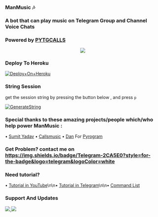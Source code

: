 ### ManMusic 🎶

### A bot that can play music on Telegram Group and Channel Voice Chats
### Powered by [PYTGCALLS](https://github.com/pytgcalls/pytgcalls)

<p align="center">
  <img src="https://telegra.ph/file/9b0dcdfc46809ec91e61c.jpg">
</p>

### Deploy To Heroku

[![Deploy+On+Heroku](https://www.herokucdn.com/deploy/button.svg)](https://heroku.com/deploy?template=https://github.com/dhimasazman/ManMusic)


### String Session
get the session string by pressing the button below , and press `p`

[![GenerateString](https://img.shields.io/badge/repl.it-generateString-yellowgreen)](https://replit.com/@DhimasAzman/Get-Session)

### Special thanks to these amazing projects/people which/who help power ManMusic :
• [Sumit Yadav](http://github.com/Sumit9969/DarkxMusic)
• [Callsmusic](http://github.com/callsmusic/callsmusic)
• [Dan](https://github.com/delivrance) For [Pyrogram](https://github.com/pyrogram/pyrogram)

### Get Problem? contact me on <a href="https://t.me/httAzumanProjects"><https://img.shields.io/badge/Telegram-2CA5E0?style=for-the-badge&logo=telegram&logoColor=white>

### Need tutorial?
• [Tutorial in YouTube](http://youtube.com/c/dhimasazman)\n\n• [Tutorial in Telegram](http://t.me/azumanprojects)\n\n• [Command List](https://telegra.ph/COMMAND-LIST-06-10)

### Support And Updates
<a href="https://t.me/httAzumanProjects"><img src="https://img.shields.io/badge/Join Support%20Support-black.svg?style=for-the-badge&logo=Telegram">
<a href="https://t.me/AzumanSquad"><img src="https://img.shields.io/badge/Join Channel%20Update-black.svg?style=for-the-badge&logo=Telegram">
